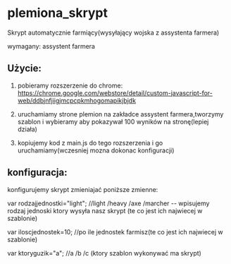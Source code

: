 # plemiona_skrypt
Skrypt automatycznie farmiący(wysyłający wojska z assystenta farmera)

wymagany: assystent farmera

## Użycie:
1. pobieramy rozszerzenie do chrome: https://chrome.google.com/webstore/detail/custom-javascript-for-web/ddbjnfjiigjmcpcpkmhogomapikjbjdk

2. uruchamiamy strone plemion na zakładce assystent farmera,tworzymy szablon i wybieramy aby pokazywał 100 wyników na stronę(lepiej działa)

3. kopiujemy kod z main.js do tego rozszerzenia i go uruchamiamy(wczesniej mozna dokonac konfiguracji)

## konfiguracja:
konfigurujemy skrypt zmieniajać poniższe zmienne:

var rodzajjednostki="light"; //light /heavy /axe /marcher    --  wpisujemy rodzaj jednoski ktory wysyła nasz skrypt (te co jest ich najwiecej w szablonie) 

var iloscjednostek=10; //po ile jednostek farmisz(te co jest ich najwiecej w szablonie)

var ktoryguzik="a"; //a /b /c (ktory szablon wykonywać ma skrypt)
